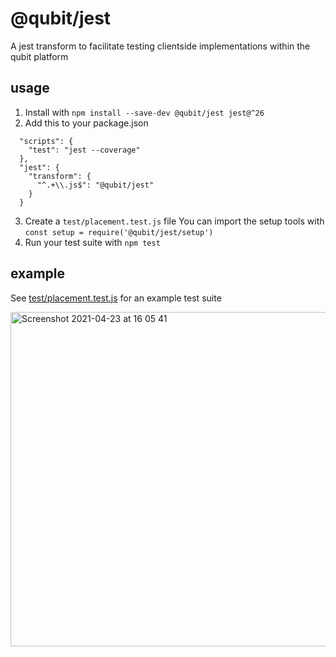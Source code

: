 # @qubit/jest

A jest transform to facilitate testing clientside implementations within the qubit platform

## usage

1. Install with `npm install --save-dev @qubit/jest jest@^26`
2. Add this to your package.json

```
  "scripts": {
    "test": "jest --coverage"
  },
  "jest": {
    "transform": {
      "^.+\\.js$": "@qubit/jest"
    }
  }
```

3. Create a `test/placement.test.js` file
   You can import the setup tools with `const setup = require('@qubit/jest/setup')`
4. Run your test suite with `npm test`

## example

See [test/placement.test.js](test/placement.test.js) for an example test suite

<img width="535" alt="Screenshot 2021-04-23 at 16 05 41" src="https://user-images.githubusercontent.com/640611/115893640-5aa47b80-a450-11eb-83dc-3c7e3722c4c2.png">
